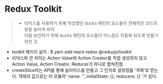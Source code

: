 # Redux Toolkit

>- 리덕스를 사용하기 위해 작성했던 ducks 패턴의 요소들이 전체적인 코드의 양을 늘리게 되어<br/>
이를 보안하기 위해 ducks 패턴의 요소들이 어느정도 자동화 되도록 만들기 위한 것.
- toolkit 패키지 설치 : $ yarn add react-redux @reduxjs/toolkit
- 리덕스와 큰 차이는 Action Value와 Action Creator를 직접 생성하지 않고 Action Value, Action Creator, Reducer가 하나로 합쳐진점.
- createSlice라는 API를 통해 슬라이스를 만들고 그 인자로 설정정를 '객체'로 받는다. 객체의 값으로는 이 모듈의' name: '', initialState: {}, reducers: {} '가 있다.

